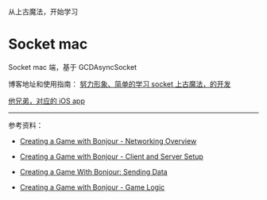 从上古魔法，开始学习

# Socket mac
Socket mac 端，基于 GCDAsyncSocket

博客地址和使用指南： [努力形象、简单的学习 socket 上古魔法，的开发](https://juejin.im/post/5eb84e3bf265da7bb46bd7df)

[他兄弟，对应的 iOS app](https://github.com/AgesX/Socket_iOS)


<hr>


参考资料：


* [Creating a Game with Bonjour - Networking Overview](https://code.tutsplus.com/tutorials/creating-a-game-with-bonjour-networking-overview--mobile-16163?_ga=2.42884845.955056564.1586585714-399465906.1583664348)

* [Creating a Game with Bonjour - Client and Server Setup](https://code.tutsplus.com/tutorials/creating-a-game-with-bonjour-client-and-server-setup--mobile-16233?_ga=2.42884845.955056564.1586585714-399465906.1583664348)

* [Creating a Game With Bonjour: Sending Data](https://code.tutsplus.com/tutorials/creating-a-game-with-bonjour-sending-data--mobile-16437?_ga=2.42884845.955056564.1586585714-399465906.1583664348)


* [Creating a Game with Bonjour - Game Logic](https://code.tutsplus.com/tutorials/creating-a-game-with-bonjour-game-logic--mobile-16630?_ga=2.42884845.955056564.1586585714-399465906.1583664348)

